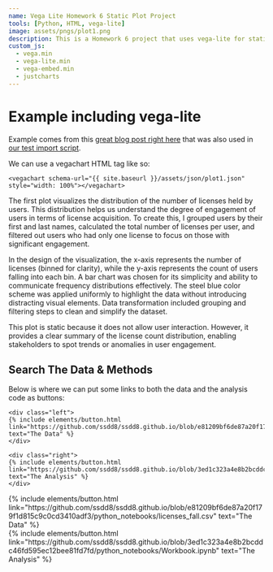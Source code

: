 ```yaml
---
name: Vega Lite Homework 6 Static Plot Project
tools: [Python, HTML, vega-lite]
image: assets/pngs/plot1.png
description: This is a Homework 6 project that uses vega-lite for static viz!
custom_js:
  - vega.min
  - vega-lite.min
  - vega-embed.min
  - justcharts
---
```



# Example including vega-lite

Example comes from this [great blog post right here](https://blog.4dcu.be/programming/2021/05/03/Interactive-Visualizations.html) that was also used in [our test import script](https://github.com/UIUC-iSchool-DataViz/is445_bcubcg_fall2022/blob/main/week01/test_imports_week01.ipynb).

We can use a vegachart HTML tag like so:

```
<vegachart schema-url="{{ site.baseurl }}/assets/json/plot1.json" style="width: 100%"></vegachart>
```

<vegachart schema-url="{{ site.baseurl }}/assets/json/plot1.json" style="width: 100%"></vegachart>

The first plot visualizes the distribution of the number of licenses held by users. This distribution helps us understand the degree of engagement of users in terms of license acquisition. To create this, I grouped users by their first and last names, calculated the total number of licenses per user, and filtered out users who had only one license to focus on those with significant engagement.

In the design of the visualization, the x-axis represents the number of licenses (binned for clarity), while the y-axis represents the count of users falling into each bin. A bar chart was chosen for its simplicity and ability to communicate frequency distributions effectively. The steel blue color scheme was applied uniformly to highlight the data without introducing distracting visual elements. Data transformation included grouping and filtering steps to clean and simplify the dataset.

This plot is static because it does not allow user interaction. However, it provides a clear summary of the license count distribution, enabling stakeholders to spot trends or anomalies in user engagement.

## Search The Data & Methods

Below is where we can put some links to both the data and the analysis code as buttons:

```
<div class="left">
{% include elements/button.html link="https://github.com/ssdd8/ssdd8.github.io/blob/e81209bf6de87a20f179f1d815c9c0cd3410adf3/python_notebooks/licenses_fall.csv" text="The Data" %}
</div>

<div class="right">
{% include elements/button.html link="https://github.com/ssdd8/ssdd8.github.io/blob/3ed1c323a4e8b2bcddc46fd595ec12bee81fd7fd/python_notebooks/Workbook.ipynb" text="The Analysis" %}
</div>
```

<!-- these are written in a combo of html and liquid --> 

<div class="left">
{% include elements/button.html link="https://github.com/ssdd8/ssdd8.github.io/blob/e81209bf6de87a20f179f1d815c9c0cd3410adf3/python_notebooks/licenses_fall.csv" text="The Data" %}
</div>

<div class="right">
{% include elements/button.html link="https://github.com/ssdd8/ssdd8.github.io/blob/3ed1c323a4e8b2bcddc46fd595ec12bee81fd7fd/python_notebooks/Workbook.ipynb" text="The Analysis" %}
</div>
